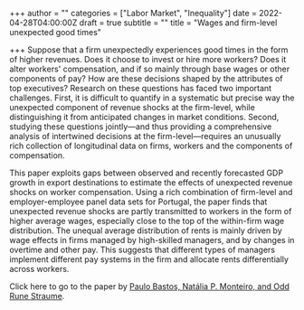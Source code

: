 +++
author = ""
categories = ["Labor Market", "Inequality"]
date = 2022-04-28T04:00:00Z
draft = true
subtitle = ""
title = "Wages and firm-level unexpected good times"

+++
Suppose that a firm unexpectedly experiences   good times in the form of higher revenues. Does it choose to invest or hire more workers? Does it alter workers' compensation, and if so mainly through base wages or other components of pay? How are these decisions shaped by the attributes of top executives? Research on these questions has faced two important challenges. First, it is difficult to quantify in a systematic but precise way the unexpected component of revenue shocks at the firm-level, while distinguishing it from anticipated changes in market conditions. Second, studying these questions jointly—and thus providing a comprehensive analysis of intertwined decisions at the firm-level—requires an unusually rich collection of longitudinal data on firms, workers and the components of compensation.

This paper exploits gaps between observed and recently forecasted GDP growth in export destinations to estimate the effects of unexpected revenue shocks on worker compensation. Using a rich combination of firm-level and employer-employee panel data sets for Portugal, the paper finds that unexpected revenue shocks are partly transmitted to workers in the form of higher average wages, especially close to the top of the within-firm wage distribution. The unequal average distribution of rents is mainly driven by wage effects in firms managed by high-skilled managers, and by changes in overtime and other pay. This suggests that different types of managers implement different pay systems in the firm and allocate rents differentially across workers.

Click here to go to the paper by [Paulo Bastos, Natália P. Monteiro, and Odd Rune Straume](https://ideas.repec.org/p/nip/nipewp/13-2021.html).